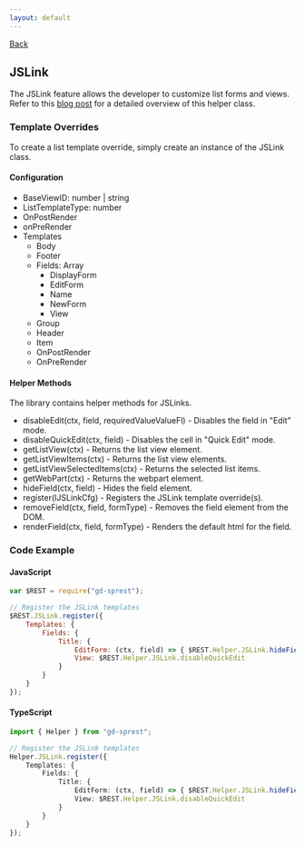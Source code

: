 ```yaml
---
layout: default
---
```

<div class="page-info" markdown="1">

[Back](/helpers)
## JSLink

</div>

The JSLink feature allows the developer to customize list forms and views. Refer to this [blog post](http://dattabase.com/js-links/) for a detailed overview of this helper class.

### Template Overrides
To create a list template override, simply create an instance of the JSLink class.

#### Configuration
- BaseViewID: number \| string
- ListTemplateType: number
- OnPostRender
- onPreRender
- Templates
    - Body
    - Footer
    - Fields: Array
        - DisplayForm
        - EditForm
        - Name
        - NewForm
        - View
    - Group
    - Header
    - Item
    - OnPostRender
    - OnPreRender

#### Helper Methods
The library contains helper methods for JSLinks.
- disableEdit(ctx, field, requiredValueValueFl) - Disables the field in "Edit" mode.
- disableQuickEdit(ctx, field) - Disables the cell in "Quick Edit" mode.
- getListView(ctx) - Returns the list view element.
- getListViewItems(ctx) - Returns the list view elements.
- getListViewSelectedItems(ctx) - Returns the selected list items.
- getWebPart(ctx) - Returns the webpart element.
- hideField(ctx, field) - Hides the field element.
- register(IJSLinkCfg) - Registers the JSLink template override(s).
- removeField(ctx, field, formType) - Removes the field element from the DOM.
- renderField(ctx, field, formType) - Renders the default html for the field.

### Code Example
#### JavaScript
```js
var $REST = require("gd-sprest");

// Register the JSLink templates
$REST.JSLink.register({
    Templates: {
        Fields: {
            Title: {
                EditForm: (ctx, field) => { $REST.Helper.JSLink.hideField(ctx, field, true); },
                View: $REST.Helper.JSLink.disableQuickEdit
            }
        }
    }
});
```
#### TypeScript
```ts
import { Helper } from "gd-sprest";

// Register the JSLink templates
Helper.JSLink.register({
    Templates: {
        Fields: {
            Title: {
                EditForm: (ctx, field) => { $REST.Helper.JSLink.hideField(ctx, field, true); },
                View: $REST.Helper.JSLink.disableQuickEdit
            }
        }
    }
});
```